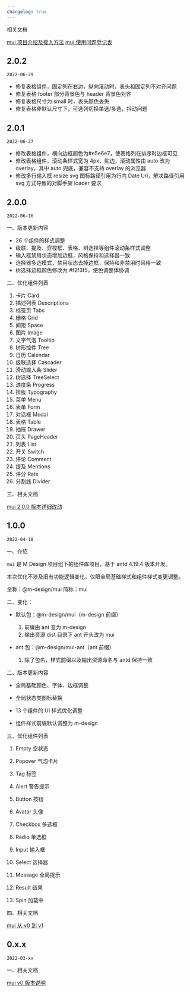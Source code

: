 ```yaml
---
changelog: true
---
```


相关文档

[mui 项目介绍及接入方法](https://q6y68vu0j8.feishu.cn/docs/doccnbY7TSwcDhKnmEIcn9gnzEg?_blank) 
[mui 使用问题登记表](https://q6y68vu0j8.feishu.cn/sheets/shtcnc2QvMev7ycU12cd718rste?_blank)

## 2.0.2

`2022-06-29`

- 修复表格组件，固定列在右边，纵向滚动时，表头和固定列不对齐问题
- 修复表格 footer 部分背景色与 header 背景色对齐
- 修复表格尺寸为 small 时，表头颜色丢失
- 修复表格非默认尺寸下，可选列切换单选/多选，抖动问题

## 2.0.1

`2022-06-27`

- 修改表格组件，横向边框颜色为#e5e6e7，使表格列在排序时边框可见
- 修改表格组件，滚动条样式宽为 4px，贴边，滚动属性由 auto 改为 overlay，其中 auto 兜底，兼容不支持 overlay 的浏览器
- 修改多行输入框 resize svg 图标路径引用为行内 Date Uri，解决路径引用 svg 方式导致的对脚手架 loader 要求

## 2.0.0

`2022-06-16`

一、版本更新内容

- 26 个组件的样式调整
- 级联、提及、穿梭框、表格、树选择等组件滚动条样式调整
- 输入框禁用状态增加边框，风格保持和选择器一致
- 选择器多选模式，禁用状态去掉边框，保持和非禁用时风格一致
- 树选择边框颜色修改为 #f2f3f5，使色调整体协调

二、优化组件列表

1. 卡片 Card
2. 描述列表 Descriptions
3. 标签页 Tabs
4. 栅格 Grid
5. 间距 Space
6. 图片 Image
7. 文字气泡 Tooltip
8. 树形控件 Tree
9. 日历 Calendar
10. 级联选择 Cascader
11. 滑动输入条 Slider
12. 树选择 TreeSelect
13. 进度条 Progress
14. 排版 Typography
15. 菜单 Menu
16. 表单 Form
17. 对话框 Modal
18. 表格 Table
19. 抽屉 Drawer
20. 页头 PageHeader
21. 列表 List
22. 开关 Switch
23. 评论 Comment
24. 提及 Mentions
25. 评分 Rate
26. 分割线 Divider

三、相关文档

[mui 2.0.0 版本详细改动](https://q6y68vu0j8.feishu.cn/docs/doccnEk7zu1tLBGHJreYA6oyzVd?_blank)

## 1.0.0

`2022-04-18`

一、介绍

`mui` 是 M Design 项目组下的组件库项目，基于 antd 4.19.4 版本开发。

本次优化不涉及旧有功能逻辑变化，仅限全局基础样式和组件样式变更调整。

全称：@m-design/mui 简称：mui

二、变化：

- 默认包：@m-design/mui（m-design 前缀）

  1. 前缀由 ant 变为 m-design
  2. 输出资源 dist 目录下 ant 开头改为 mui

- ant 包：@m-design/mui-ant（ant 前缀）
  1. 除了包名，样式前缀以及输出资源命名与 antd 保持一致

二、版本更新内容

- 全局基础颜色、字体、边框调整

- 全局状态类图标替换

- 13 个组件的 UI 样式优化调整

- 组件样式前缀默认调整为 m-design

三、优化组件列表

1. Empty 空状态

2. Popover 气泡卡片

3. Tag 标签

4. Alert 警告提示

5. Button 按钮

6. Avatar 头像

7. Checkbox 多选框

8. Radio 单选框

9. Input 输入框

10. Select 选择器

11. Message 全局提示

12. Result 结果

13. Spin 加载中

四、相关文档

[mui 从 v0 到 v1](https://q6y68vu0j8.feishu.cn/docs/doccn2POkTBn5wITYBVqfsuPvZm?_blank)

## 0.x.x

`2022-03-xx`

一、相关文档

[mui v0 版本说明](https://q6y68vu0j8.feishu.cn/docs/doccnGmZUJZBOeZHTEaKs8P9ygf?_blank)
